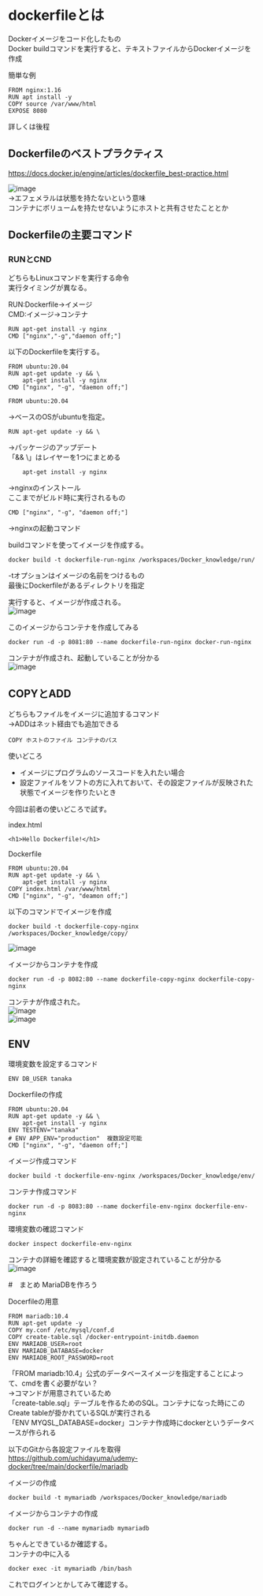 # dockerfileとは  

Dockerイメージをコード化したもの  
Docker buildコマンドを実行すると、テキストファイルからDockerイメージを作成  

簡単な例  
```
FROM nginx:1.16
RUN apt install -y
COPY source /var/www/html
EXPOSE 8080
```
詳しくは後程  

## Dockerfileのベストプラクティス  

https://docs.docker.jp/engine/articles/dockerfile_best-practice.html  

![image](./image/16.png)  
→エフェメラルは状態を持たないという意味  
 コンテナにボリュームを持たせないようにホストと共有させたこととか  


## Dockerfileの主要コマンド  

### RUNとCND  

どちらもLinuxコマンドを実行する命令  
実行タイミングが異なる。  

RUN:Dockerfile→イメージ  
CMD:イメージ→コンテナ  

```
RUN apt-get install -y nginx
CMD ["nginx","-g","daemon off;"]
```

以下のDockerfileを実行する。  
```
FROM ubuntu:20.04
RUN apt-get update -y && \
    apt-get install -y nginx
CMD ["nginx", "-g", "daemon off;"] 
```

```
FROM ubuntu:20.04
```
→ベースのOSがubuntuを指定。  

```
RUN apt-get update -y && \
```
→パッケージのアップデート  
 「&& \」はレイヤーを1つにまとめる  

```
    apt-get install -y nginx
```
→nginxのインストール  
ここまでがビルド時に実行されるもの  

```
CMD ["nginx", "-g", "daemon off;"] 
```
→nginxの起動コマンド  

buildコマンドを使ってイメージを作成する。  
```
docker build -t dockerfile-run-nginx /workspaces/Docker_knowledge/run/
```
-tオプションはイメージの名前をつけるもの  
最後にDockerfileがあるディレクトリを指定  

実行すると、イメージが作成される。  
![image](./image/17.png)  

このイメージからコンテナを作成してみる  
```
docker run -d -p 8081:80 --name dockerfile-run-nginx docker-run-nginx
```
コンテナが作成され、起動していることが分かる  
![image](./image/18.png)  


## COPYとADD  

どちらもファイルをイメージに追加するコマンド  
→ADDはネット経由でも追加できる  
```
COPY ホストのファイル コンテナのパス
```

使いどころ  
- イメージにプログラムのソースコードを入れたい場合  
- 設定ファイルをソフトの方に入れておいて、その設定ファイルが反映された状態でイメージを作りたいとき  

今回は前者の使いどころで試す。  

index.html  
```
<h1>Hello Dockerfile!</h1>
```
Dockerfile  
```
FROM ubuntu:20.04
RUN apt-get update -y && \
    apt-get install -y nginx
COPY index.html /var/www/html
CMD ["nginx", "-g", "deamon off;"]
```

以下のコマンドでイメージを作成  
```
docker build -t dockerfile-copy-nginx /workspaces/Docker_knowledge/copy/
```
![image](./image/19.png)  

イメージからコンテナを作成  
```
docker run -d -p 8082:80 --name dockerfile-copy-nginx dockerfile-copy-nginx
```
コンテナが作成された。  
![image](./image/20.png)  
![image](./image/21.png)  


## ENV  

環境変数を設定するコマンド  
```
ENV DB_USER tanaka
```

Dockerfileの作成  
```
FROM ubuntu:20.04
RUN apt-get update -y && \
    apt-get install -y nginx
ENV TESTENV="tanaka"
# ENV APP_ENV="production"  複数設定可能
CMD ["nginx", "-g", "daemon off;"] 
```

イメージ作成コマンド  
```
docker build -t dockerfile-env-nginx /workspaces/Docker_knowledge/env/
```

コンテナ作成コマンド  
```
docker run -d -p 8083:80 --name dockerfile-env-nginx dockerfile-env-nginx
```

環境変数の確認コマンド  
```
docker inspect dockerfile-env-nginx
```
コンテナの詳細を確認すると環境変数が設定されていることが分かる  
![image](./image/22.png)  


#　まとめ MariaDBを作ろう  

Docerfileの用意  
```
FROM mariadb:10.4
RUN apt-get update -y
COPY my.conf /etc/mysql/conf.d
COPY create-table.sql /docker-entrypoint-initdb.daemon
ENV MARIADB_USER=root
ENV MARIADB_DATABASE=docker
ENV MARIADB_ROOT_PASSWORD=root
```
「FROM mariadb:10.4」公式のデータベースイメージを指定することによって、cmdを書く必要がない？  
  →コマンドが用意されているため  
「create-table.sql」テーブルを作るためのSQL。コンテナになった時にこのCreate tableが掛かれているSQLが実行される  
「ENV MYQSL_DATABASE=docker」コンテナ作成時にdockerというデータベースが作られる  

以下のGitから各設定ファイルを取得  
https://github.com/uchidayuma/udemy-docker/tree/main/dockerfile/mariadb  

イメージの作成  
```
docker build -t mymariadb /workspaces/Docker_knowledge/mariadb
```

イメージからコンテナの作成  
```
docker run -d --name mymariadb mymariadb
```

ちゃんとできているか確認する。  
コンテナの中に入る  
```
docker exec -it mymariadb /bin/bash
```
これでログインとかしてみて確認する。  
